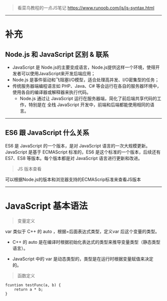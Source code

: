 > 看菜鸟教程的一点JS笔记 https://www.runoob.com/js/js-syntax.html

---

# 补充

## Node.js 和 JavaScript 区别 & 联系

- JavaScript 是 Node.js的主要变成语言，Node.js提供这样一个环境，使得开发者可以使用JavaScript来开发后端应用；
- Node.js 是事件驱动和飞阻塞I/O模型，适合处理高并发、I/O密集型的任务；
- 传统服务器端编程语言如 PHP、Java、C# 等会运行在各自的服务器环境中，使用各自的编译器或解释器来执行代码。
  - Node.js 通过让 JavaScript 运行在服务器端，简化了前后端共享代码的工作，特别是在 全栈 JavaScript 开发中，前端和后端都能使用相同的语言。

---

## ES6 跟 JavaScript 什么关系 

ES6 是 JavaScript 的一个版本，是对 JavaScript 语言的一次大规模更新。
JavaScript 是基于 ECMAScript 标准的，ES6 是这个标准的一个版本，后续还有 ES7、ES8 等版本。每个版本都是对 JavaScript 语言进行更新和改进。

> JS 版本查看

可以根据Node.js的版本和浏览器支持的ECMAScrip标准来查看JS版本

---

# JavaScript 基本语法

> 变量定义

var 类似于 C++ 的 auto ，根据=后面表达式类型，定义var 后这个变量的类型。

- C++ 的 auto 是在编译时根据初始化表达式的类型来推导变量类型（静态类型语言）。

- JavaScript 中的 var 是动态类型的，类型是在运行时根据变量赋值来决定的。

> 函数定义

```JS
fcuntion testFunc(a, b) {
    return a * b;
}
```